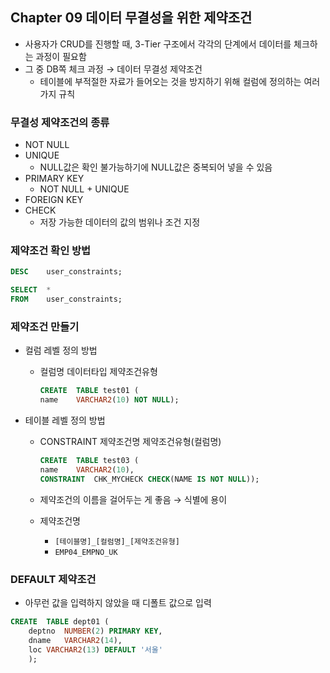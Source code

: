 ## Chapter 09 데이터 무결성을 위한 제약조건

- 사용자가 CRUD를 진행할 때, 3-Tier 구조에서 각각의 단계에서 데이터를 체크하는 과정이 필요함
- 그 중 DB쪽 체크 과정 → 데이터 무결성 제약조건
    - 테이블에 부적절한 자료가 들어오는 것을 방지하기 위해 컬럼에 정의하는 여러가지 규칙

### 무결성 제약조건의 종류

- NOT NULL
- UNIQUE
    - NULL값은 확인 불가능하기에 NULL값은 중복되어 넣을 수 있음
- PRIMARY KEY
    - NOT NULL + UNIQUE
- FOREIGN KEY
- CHECK
    - 저장 가능한 데이터의 값의 범위나 조건 지정

### 제약조건 확인 방법

```sql
DESC    user_constraints;
```

```sql
SELECT  *
FROM    user_constraints;
```

### 제약조건 만들기

- 컬럼 레벨 정의 방법
    - 컬럼명 데이터타입 제약조건유형
        
        ```sql
        CREATE  TABLE test01 (
        name    VARCHAR2(10) NOT NULL);
        ```
        
- 테이블 레벨 정의 방법
    - CONSTRAINT 제약조건명 제약조건유형(컬럼명)
        
        ```sql
        CREATE  TABLE test03 (
        name    VARCHAR2(10),
        CONSTRAINT  CHK_MYCHECK CHECK(NAME IS NOT NULL));
        ```
        
    - 제약조건의 이름을 걸어두는 게 좋음 → 식별에 용이
    - 제약조건명
        - `[테이블명]_[컬럼명]_[제약조건유형]`
        - `EMP04_EMPNO_UK`

### DEFAULT 제약조건

- 아무런 값을 입력하지 않았을 때 디폴트 값으로 입력

```sql
CREATE  TABLE dept01 (
    deptno  NUMBER(2) PRIMARY KEY,
    dname   VARCHAR2(14),
    loc VARCHAR2(13) DEFAULT '서울'
    );
```